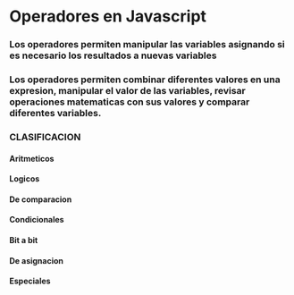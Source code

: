 # Operadores en Javascript

### Los operadores permiten manipular las variables asignando si es necesario los resultados a nuevas variables 


### Los operadores permiten combinar diferentes valores en una expresion, manipular el valor de las variables, revisar operaciones matematicas con sus valores y comparar diferentes variables.


###  CLASIFICACION
#### Aritmeticos
#### Logicos
#### De comparacion
#### Condicionales 
#### Bit a bit 
#### De asignacion 
#### Especiales